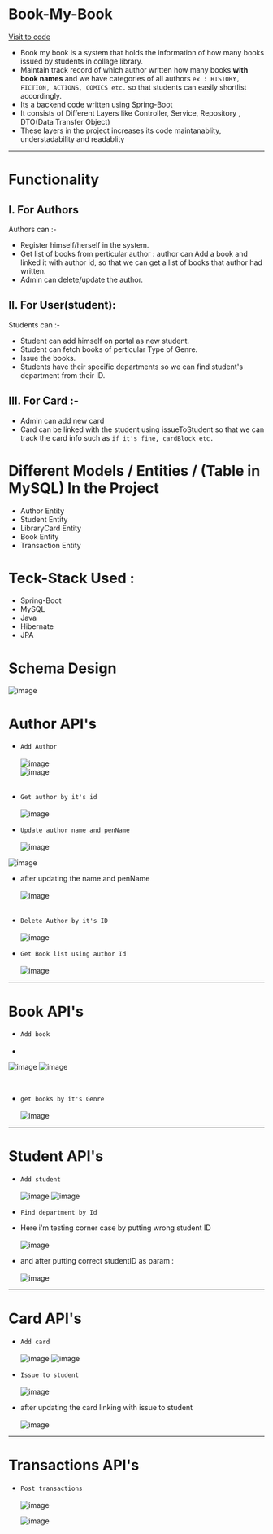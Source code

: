 # Book-My-Book

<p>
  <a href="https://github.com/Shantanu-pawar/Book-My-Book"> Visit to code  </a> 
</p>



* Book my book is a system that holds the information of how many books issued by students in collage library.
* Maintain track record of which author written how many books **with book names** and we have categories of all authors
  `ex : HISTORY, FICTION, ACTIONS, COMICS etc.` so that students can easily shortlist accordingly.
* Its a backend code written using Spring-Boot
* It consists of Different Layers like Controller, Service, Repository , DTO(Data Transfer Object)
* These layers in the project increases its code maintanablity, understadability and readablity

___

# Functionality

## I. For Authors
Authors can :-
- Register himself/herself in the system.
- Get list of books from perticular author : author can Add a book and linked it with author id, so that we can get a list of books that author had written.
- Admin can delete/update the author.


## II. For User(student):
Students can :-
- Student can add himself on portal as new student.
- Student can fetch books of perticular Type of Genre.
- Issue the books.
- Students have their specific departments so we can find student's department from their ID.

## III. For Card :-
- Admin can add new card
- Card can be linked with the student using issueToStudent so that we can track the card info such as `if it's fine, cardBlock etc.`


# Different Models / Entities / (Table in MySQL) In the Project
- Author Entity
- Student Entity
- LibraryCard Entity
- Book Entity
- Transaction Entity


# Teck-Stack Used :
- Spring-Boot
- MySQL
- Java
- Hibernate
- JPA

# Schema Design

![image](https://github.com/Shantanu-pawar/Book-My-Book/assets/87530022/3de6a49a-ce8e-45f0-9eb8-abb991bd1a22)
<br>

# Author API's

- `Add Author` <br> <br>
  ![image](https://github.com/Shantanu-pawar/Book-My-Book/assets/87530022/d53aa6e3-34d7-48b0-be8f-cb6ca990630f) <br>
  ![image](https://github.com/Shantanu-pawar/Book-My-Book/assets/87530022/6d403ead-5684-4d54-88cc-0b21fae3990d)
  <br><br>

- `Get author by it's id`
  <br> <br>
  ![image](https://github.com/Shantanu-pawar/Book-My-Book/assets/87530022/d7a0d8c5-b5e4-4010-b519-ce4ea18656d7)


- `Update author name and penName` <br> <br>
  ![image](https://github.com/Shantanu-pawar/Book-My-Book/assets/87530022/222e6de4-64be-4b08-b8a9-8eb906ac24e6)


![image](https://github.com/Shantanu-pawar/Book-My-Book/assets/87530022/6d403ead-5684-4d54-88cc-0b21fae3990d)

- after updating the name and penName  <br> <br>
  ![image](https://github.com/Shantanu-pawar/Book-My-Book/assets/87530022/3e3732f6-af7b-40a2-8fec-b5693763dfb5)
  <br> <br>


- `Delete Author by it's ID` <br> <br>
  ![image](https://github.com/Shantanu-pawar/Book-My-Book/assets/87530022/d6c651cd-f559-448a-b2ff-dd2fc07f62f5)

- `Get Book list using author Id` <br> <br>
  ![image](https://github.com/Shantanu-pawar/Book-My-Book/assets/87530022/53247cc8-8922-465c-aab5-6644dd9467a4)

___

# Book API's

- `Add book` <br> <br>
-
![image](https://github.com/Shantanu-pawar/Book-My-Book/assets/87530022/aaa29b01-8af2-4233-8aa2-d7240580d806)
![image](https://github.com/Shantanu-pawar/Book-My-Book/assets/87530022/b633a4e3-d5d3-4573-bee4-f73a5b4a1fc0)

<br> 

- `get books by it's Genre` <br> <br>
  ![image](https://github.com/Shantanu-pawar/Book-My-Book/assets/87530022/7d194b31-134f-495f-8790-417d623672e4)

___

# Student API's
- `Add student` <br> <br>
  ![image](https://github.com/Shantanu-pawar/Book-My-Book/assets/87530022/15f911ec-0126-4f56-b211-ff161d499a41)
  ![image](https://github.com/Shantanu-pawar/Book-My-Book/assets/87530022/11608514-796b-42e6-b16a-1f22359210ed)



- `Find department by Id`
- Here i'm testing corner case by putting wrong student ID
  <br> <br>
  ![image](https://github.com/Shantanu-pawar/Book-My-Book/assets/87530022/a771ccdd-c853-48c2-939f-e64ad64d4de6)



- and after putting correct studentID as param :
  <br> <br>
  ![image](https://github.com/Shantanu-pawar/Book-My-Book/assets/87530022/67c22034-3284-4d98-b1ff-200ee2815203)
___

# Card API's

- `Add card `  <br><br>
  ![image](https://github.com/Shantanu-pawar/Book-My-Book/assets/87530022/a65338be-70f9-4cff-a307-a49765672c0b)
  ![image](https://github.com/Shantanu-pawar/Book-My-Book/assets/87530022/056d7dfb-46cd-4417-93c4-ba59729e37d3)


- `Issue to student` <br> <br>
  ![image](https://github.com/Shantanu-pawar/Book-My-Book/assets/87530022/a2720e90-2bad-4243-9e19-146558ba994f)


- after updating the card linking with issue to student
  <br><br>
  ![image](https://github.com/Shantanu-pawar/Book-My-Book/assets/87530022/5a1e8e9f-bbd4-427a-a2cc-1abc4b1e1f34)

___

# Transactions API's

- `Post transactions ` <br><br>
  ![image](https://github.com/Shantanu-pawar/Book-My-Book/assets/87530022/5cc65f72-7933-48f6-801c-3356b7cd7103)

  ![image](https://github.com/Shantanu-pawar/Book-My-Book/assets/87530022/1cf35da7-f357-4c1b-a107-805f4ee9d1d4)


  

